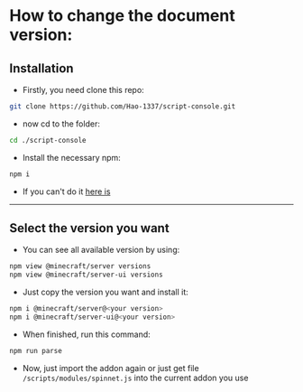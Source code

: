 # How to change the document version:
## Installation
+ Firstly, you need clone this repo:
```bash
git clone https://github.com/Hao-1337/script-console.git
```
+ now cd to the folder:
```bash
cd ./script-console

```
+ Install the necessary npm:
```bash
npm i
```
+ If you can't do it [here is](https://github.com/Hao-1337/script-console/releases)
--------
## Select the version you want
+ You can see all available version by using:
```bash
npm view @minecraft/server versions
npm view @minecraft/server-ui versions
```
+ Just copy the version you want and install it:
```bash
npm i @minecraft/server@<your version>
npm i @minecraft/server-ui@<your version>
```
+ When finished, run this command:
```bash
npm run parse
```
+ Now, just import the addon again or just get file `/scripts/modules/spinnet.js` into the current addon you use
